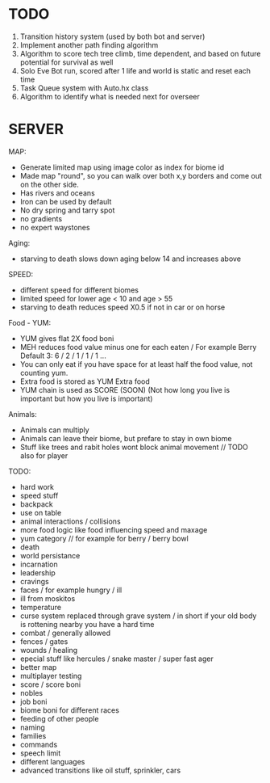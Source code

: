 TODO
====
1. Transition history system (used by both bot and server)
2. Implement another path finding algorithm
3. Algorithm to score tech tree climb, time dependent, and based on future potential for survival as well
4. Solo Eve Bot run, scored after 1 life and world is static and reset each time
5. Task Queue system with Auto.hx class
6. Algorithm to identify what is needed next for overseer



SERVER
======
MAP:
- Generate limited map using image color as index for biome id
- Made map "round", so you can walk over both x,y borders and come out on the other side. 
- Has rivers and oceans  
- Iron can be used by default 
- No dry spring and tarry spot
- no gradients
- no expert waystones

Aging:
- starving to death slows down aging below 14 and increases above  

SPEED:
- different speed for different biomes
- limited speed for lower age < 10 and age > 55
- starving to death reduces speed X0.5 if not in car or on horse

Food - YUM:
- YUM gives flat 2X food boni
- MEH reduces food value minus one for each eaten / For example Berry Default 3: 6 / 2 / 1 / 1 / 1 ...
- You can only eat if you have space for at least half the food value, not counting yum.
- Extra food is stored as YUM Extra food
- YUM chain is used as SCORE  (SOON) (Not how long you live is important but how you live is important)


Animals:
- Animals can multiply
- Animals can leave their biome, but prefare to stay in own biome
- Stuff like trees and rabit holes wont block animal movement // TODO also for player


TODO:
- hard work
- speed stuff
- backpack
- use on table
- animal interactions / collisions
- more food logic like food influencing speed and maxage
- yum category // for example for berry / berry bowl
- death
- world persistance 
- incarnation
- leadership
- cravings
- faces / for example hungry / ill
- ill from moskitos
- temperature
- curse system replaced through grave system / in short if your old body is rottening nearby you have a hard time
- combat / generally allowed
- fences / gates
- wounds / healing
- epecial stuff like hercules / snake master / super fast ager 
- better map
- multiplayer testing
- score / score boni
- nobles
- job boni
- biome boni for different races
- feeding of other people
- naming
- families
- commands 
- speech limit
- different languages
- advanced transitions like oil stuff, sprinkler, cars





